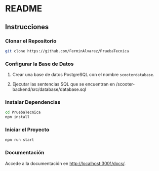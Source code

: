 # README

## Instrucciones

### Clonar el Repositorio

```bash
git clone https://github.com/FerminAlvarez/PruebaTecnica
```

### Configurar la Base de Datos

1. Crear una base de datos PostgreSQL con el nombre `scooterdatabase`.

2. Ejecutar las sentencias SQL que se encuentran en /scooter-backend/src/database/database.sql

### Instalar Dependencias

```bash
cd PruebaTecnica
npm install
```

### Iniciar el Proyecto

```bash
npm run start
```

### Documentación

Accede a la documentación en [http://localhost:3001/docs/](http://localhost:3001/docs/).
